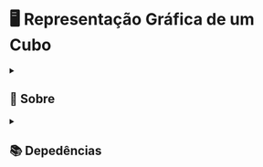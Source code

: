 # 🖥 Representação Gráfica de um Cubo


<details> 
<summary> <h2> 🤔 Sobre </h2></summary>

 # Geometria Euclidiana em Gráficos 3D com OpenGL e Pygame

## Resumo do Código:

O código em questão emprega a biblioteca Pygame em conjunto com OpenGL para criar uma interface gráfica e renderizar um cubo tridimensional em constante rotação. Vamos explorar as principais características do código:

### Definição de Vértices e Arestas:

No contexto tridimensional, o código define os vértices do cubo por meio da lista `vertices`, contendo coordenadas tridimensionais. As arestas, representadas na lista `edges`, são pares de índices conectando os vértices.

### Função Cube():

A função `Cube()` desempenha um papel fundamental ao utilizar OpenGL para desenhar as arestas do cubo. Por meio de loops, percorre as arestas e vértices, desenhando linhas que compõem a estrutura tridimensional.

### Função main():

Esta função principal conduz as operações iniciais e principais do programa:
- Inicializa o Pygame e configura a janela OpenGL.
- Define a perspectiva tridimensional usando `gluPerspective`.
- Translada a cena para trás ao aplicar `glTranslatef`.
- Entra em um loop principal, onde a rotação do cubo é aplicada continuamente.
- A função `Cube()` é chamada para renderizar o cubo.
- A janela é atualizada, e o loop continua.

## Conceitos de Álgebra Linear e Transformações Lineares na Renderização 3D:

Para desenhar objetos em um espaço tridimensional utilizando OpenGL, é imperativo empregar conceitos essenciais da geometria euclidiana. Pontos, vetores, matrizes e transformações desempenham papéis cruciais nesse processo. As coordenadas dos objetos são especificadas em um sistema de coordenadas 3D, seguindo as regras da geometria euclidiana. A aplicação prática desses conceitos é evidenciada pelo código, que utiliza coordenadas tridimensionais para representar um cubo giratório no espaço. Essa abordagem destaca a utilização direta de álgebra linear e transformações lineares na criação e manipulação de objetos visuais tridimensionais.

</details>



<details> 
<summary> <h2> 📚 Depedências</h2></summary>
  É necessário rodar o código no Python, com as bibliotecas Pygame e OpenGl.

Instale o Pygame com

```bash
pip install pygame
```
    
Instale o OpenGL com

```bash
pip install PyOpenGL

```
</details>

##  

